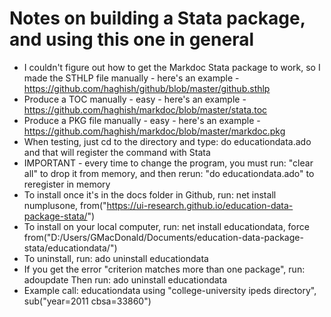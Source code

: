# Notes on building a Stata package, and using this one in general

- I couldn't figure out how to get the Markdoc Stata package to work, so I made the STHLP file manually - here's an example - https://github.com/haghish/github/blob/master/github.sthlp
- Produce a TOC manually - easy - here's an example - https://github.com/haghish/markdoc/blob/master/stata.toc
- Produce a PKG file manually - easy - here's an example - https://github.com/haghish/markdoc/blob/master/markdoc.pkg
- When testing, just cd to the directory and type: do educationdata.ado and that will register the command with Stata
- IMPORTANT - every time to change the program, you must run: "clear all" to drop it from memory, and then rerun: "do educationdata.ado" to reregister in memory
- To install once it's in the docs folder in Github, run: net install numplusone, from("https://ui-research.github.io/education-data-package-stata/")
- To install on your local computer, run: net install educationdata, force from("D:/Users/GMacDonald/Documents/education-data-package-stata/educationdata/")
- To uninstall, run: ado uninstall educationdata
- If you get the error "criterion matches more than one package", run: adoupdate Then run: ado uninstall educationdata
- Example call: educationdata using "college-university ipeds directory", sub("year=2011 cbsa=33860")